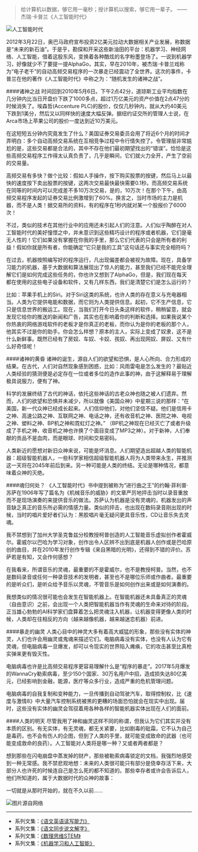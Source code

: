 >给计算机以数据，够它用一毫秒；授计算机以搜索，够它用一辈子。
——杰瑞·卡普兰《人工智能时代》

![人工智能时代](http://upload-images.jianshu.io/upload_images/275449-366245110f33aded.png?imageMogr2/auto-orient/strip%7CimageView2/2/w/1240)

2012年3月22日，奥巴马政府宣布投资2亿美元拉动大数据相关产业发展，称数据是“未来的新石油”。于是乎，勘探和开采这些新油田的平台：机器学习、神经网络、人工智能，借着这股东风，变换着各种酷炫的名字粉墨登场了。一说到机器学习，好像就少不了要提一提AlphaGo，其实，早在2010年，被杰瑞·卡普兰戏称为“电子老千”的自动高频交易程序的一次暴走已经震动了全世界。这次的事件，卡普兰在他的著作《人工智能时代》中称之为：“随机发生的诸神之战”。

####诸神之战
时间回到2010年5月6日。下午2点42分，道琼斯工业平均指数在几分钟内比当日开盘价下跌了1000多点，超过1万亿美元的资产价值在2点47分的时候消失了。埃森哲(Accenture PLC)的股价，仅仅几秒钟内，就从大约40美元下跌到1美分，然后又以同样快的速度大幅反弹。据纽约证交所的管理人士说，在Arca市场上苹果公司的股价一度达到近10万美元。

在这短短五分钟内究竟发生了什么？美国证券交易委员会用了将近6个月的时间才弄明白：多个自动高频交易系统在互相竞争过程中令行情失控了。令管理层非常尴尬的是，这些交易都是合法的，其中不存在他们最初期望找出的“错误”。恰恰是这些高频交易程序工作得太认真负责了，几乎是瞬间，它们就火力全开，产生了空前的交易量。

高频交易有多快？做个比较：假如人手操作，按下购买股票的按键，然后马上以最快的速度按下卖出股票的按键，这两次交易最快最快需要0.1秒。而高频交易系统在同等的时间内可以完成差不多10万次交易，是的，10万次！在那个下午，由高频交易程序发起的证券交易比例激增到了60%。换言之，当时市场的主力是机器，而不是人类！据交易所的资料，有的程序在1秒内就对某一个股报价了6000次！

不过，类似的技术在其他行业中的应用还未引起人们的注意。人们似乎陶醉在对人工智能时代的美好憧憬之中，并未意识到这些精巧设计的程序或者机器，它们是毫无人性的！它们如果没有掌握在你我的手里，那么它们代表的只会是所有者的利益！假如你就是所有者，你能确定“它只是我的工具”这句话还与事实完全相符吗？ 

在过去，机器按照编写好的程序运行，凡出现偏差都会被视为故障。现在，具备学习能力的机器，基于大数据和算法展现出了惊人的能力，甚至我们已经不能完全理解它们是如何完成这些任务的，你也许又想到了AlphaGo，但是，我们现在每天都在使用的这些电子设备和软件，又有几样东西，我们是清楚它们是怎么运行的？

比如：苹果手机上的Siri。对于Siri这类的系统，也许人类的存在意义与充电器相当。人类为它提供电能和数据，而它则为人类提供信息。起初，它不生产信息，它只是信息世界的搬运工。现在，当我们打开今日头条这样的软件，稍稍留意，就会发现它给你的推送的新闻和广告，其实也在影响着你的判断和选择。如果我说某个你热衷的网络游戏软件的老板才是你真正的老板，而你认为是你的老板的那个人，他其实不过是你的助手。你会怎么样想？原本的主人，实际上变成了奴隶，这不是什么新鲜事。既然已经有了房奴、车奴、卡奴、孩奴、再出现网奴、屏奴、又有什么好奇怪呢！

####诸神的黄昏
诸神的诞生，源自人们的欲望和恐惧，是人心所向、合力形成的结果。在古代，人们对自然现象感到困惑，比如：风雨雷电是怎么发生的？最贴近人类经验的猜测便是必定存在一位或者多位的造作此事的神，由于这解释易于理解极具说服力，便有了神。

科学的发展终结了古代的神话，依托这些神话的古老众神也随之被人们遗弃。然而，人们的欲望和恐惧并未减少，所以就像《美国众神》中星期三说的那样：“在美国，新一代众神已经成长起来。人们信仰他们，对他们坚信不疑。他们是信用卡之神、高速公路之神、互联网之神、电话之神，还有收音机之神、医院之神、电视之神、塑料之神、BP机之神和霓虹灯之神。” （BP机之神现在已经灭亡了或者升级成了手机之神，收音机之神也许换了个面目变成了MP3之神）。对于新神，人们奉献的贡品不是血肉，而是眼球、时间和交易密码。

人类新近的愿想对新旧众神来说，可能是坏消息。人们期望造出超越人类的智能机器：超级智能机器人，一些科学家相信超级智能机器人将为人类带来永生，并推测这一天将在2045年前后到来。另一种可能是人类的终结。无论是哪种情况，都意味着众神的灭绝。

####魂归何处？
《人工智能时代》书中提到被称为“进行曲之王”的约翰·菲利普·苏萨在1906年写了篇名为《机械音乐的威胁》的文章严厉地抨击当时以录音重放而不是现场演奏的来提供音乐的做法。苏萨认为机器是没有灵魂的，机器发出的声音缺乏真正的音乐所必需的情感力量。类似的抨击，也出现在数码录音刚出现的时候，当时的唱片爱好者们认为：黑胶唱片毫无疑问更具音乐性，CD让音乐失去灵魂。

我不禁想到了加州大学圣克鲁兹分校教授柯普创造的人工智能音乐虚拟创作者霍威尔。霍威尔以巴哈为学习对象，创作出令人区辨不出到底是机器人创作或是巴哈原创的曲目，并在2010年发行创作专辑《来自黑暗的光明》，还得到不错的评价。苏萨若是有知，又会作何感想？

在我看来，所谓音乐的灵魂，最重要的不是霍威尔，也不是教授柯普。当然，也不是数码录音或任何一种录音技术的发明者，甚至也不是哪位乐师或作曲者。最重要的是听众们，是听众给予音乐以灵魂，不管音乐是如何创作出来或是如何演奏的。

我想类似的情况很可能也会发生在智能机器上。在智能机器还未具备真正的灵魂（自由意识）之前，会出现一个人类把智能机器当作有灵魂的生命来对待的阶段。正当雄心勃勃的AI科学家们盘算着怎么把灵魂注入机器，让机器变得更像人类的时候，人类却在往相反的方向（越来越像机器，越来越迷恋机器）前进。

####暴走的幽灵
人类心目中的神灵大多有着高大威猛的形象，那些没有实体的神灵，人们也许会用幽灵或鬼魂来描述它们。电脑病毒没有实体，也没有人认为它有灵魂，但电脑病毒一旦爆发，却可以令现实的世界陷入瘫痪，它的攻击甚至比真枪实弹来更有毁灭性。

电脑病毒也许是比高频交易程序更容易理解什么是“程序的暴走”。2017年5月爆发的WannaCry勒索病毒，至少150个国家、30万名用户中招，造成损失达80亿美元，已经影响到金融，能源，医疗等众多行业，造成严重的危机管理问题。

电脑病毒的自我复制和变种能力，一旦传播到自动驾驶汽车，取得控制权，比《速度与激情8》中大量汽车控制系统被黑的更糟的场面恐怕就会在现实中出现。届时，这些没有实体的幽灵会驾驭着用各种各样的智能机器实体出现在人们的面前。

####人类的明天
尽管我用了神和幽灵这样不同的称谓，但我认为它们其实并没有本质的区别。有无实体，有无灵魂，都无关紧要，比如剧毒的砒霜，它不认为自己是毒药，也不会有伤人的企图，但到了人类的手里，就可能变成致命的武器（也可能变成救命的良药）。人工智能对人类将是哪一种？又或者两者都是？

想到那些在闪电崩盘中蒸发掉的财产，那些被勒索病毒锁定的文档，我强烈地感受到一种无常感。我不禁悲观地想：未来的人类很可能只有部分是侥幸存活下来，大部分人也许死的时候连自己是怎么死的都不知道的。那些幸存者或许会告诉后人，他们所知道的，属于大数据时代的众神的故事：

一切就是从那时开始的，就在不久以前……

![图片源自网络](http://upload-images.jianshu.io/upload_images/275449-4d8bc4a45105f338.png?imageMogr2/auto-orient/strip%7CimageView2/2/w/1240)

-------
* 系列文集：[《语文英语读写能力》](http://www.jianshu.com/nb/8869173)
* 系列文集：[《语文同步说文解字》](http://www.jianshu.com/nb/6718880)
* 系列文集：[《数理思维STEM》](http://www.jianshu.com/nb/10476879)
* 系列文集：[《机器学习和人工智能》](http://www.jianshu.com/nb/14588113)
